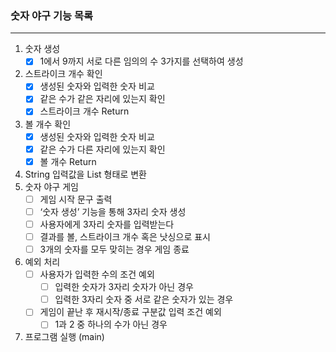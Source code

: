 ### 숫자 야구 기능 목록

---

1. 숫자 생성
    - [x]  1에서 9까지 서로 다른 임의의 수 3가지를 선택하여 생성
2. 스트라이크 개수 확인
    - [x]  생성된 숫자와 입력한 숫자 비교
    - [x]  같은 수가 같은 자리에 있는지 확인
    - [x]  스트라이크 개수 Return
3. 볼 개수 확인
    - [x]  생성된 숫자와 입력한 숫자 비교
    - [x]  같은 수가 다른 자리에 있는지 확인
    - [x]  볼 개수 Return
4. String 입력값을 List 형태로 변환
5. 숫자 야구 게임
    - [ ]  게임 시작 문구 출력
    - [ ]  ‘숫자 생성’ 기능을 통해 3자리 숫자 생성
    - [ ]  사용자에게 3자리 숫자를 입력받는다
    - [ ]  결과를 볼, 스트라이크 개수 혹은 낫싱으로 표시
    - [ ]  3개의 숫자를 모두 맞히는 경우 게임 종료
6. 예외 처리
    - [ ]  사용자가 입력한 수의 조건 예외
        - [ ]  입력한 숫자가 3자리 숫자가 아닌 경우
        - [ ]  입력한 3자리 숫자 중 서로 같은 숫자가 있는 경우
    - [ ]  게임이 끝난 후 재시작/종료 구분값 입력 조건 예외
        - [ ]  1과 2 중 하나의 수가 아닌 경우
7. 프로그램 실행 (main)